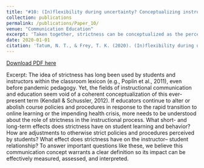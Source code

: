```yaml
---
title: "#10: (In)flexibility during uncertainty? Conceptualizing instructor strictness during a global pandemic"
collection: publications
permalink: /publications/Paper_10/
venue: "Communication Education"
excerpt: 'Taken together, strictness can be conceptualized as the perceived inflexibility of an instructor based on their unwavering adherence to instructional policies and procedures.'
date: 2020-01-01
citation: 'Tatum, N. T., & Frey, T. K. (2020). (In)flexibility during uncertainty? Conceptualizing instructor strictness during a global pandemic. <i>Communication Education, 70</i>(2), 214-216. https://doi.org/10.1080/03634523.2020.1857419'
---
```


[Download PDF here](http://tkodyfrey.github.io/files/Inflexibility.pdf)

Excerpt: The idea of strictness has long been used by students and instructors within the classroom lexicon (e.g., Poplin et al., 2011), even before pandemic pedagogy. Yet, the fields of instructional communication and education seem void of a coherent conceptualization of this ever-present term (Kendall & Schussler, 2012). If educators continue to alter or abolish course policies and procedures in response to the rapid transition to online learning or the impending health crisis, more needs to be understood about the role of strictness in the instructional process. What short- and long-term effects does strictness have on student learning and behavior? How are adjustments to otherwise strict policies and procedures perceived by students? What effect does strictness have on the instructor– student relationship? To answer important questions like these, we believe this communication concept warrants a clear definition so its impact can be effectively measured, assessed, and interpreted.
